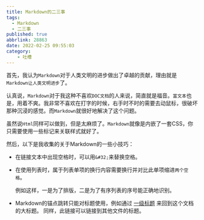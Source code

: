```yaml
---
title: Markdown的二三事
tags:
  - Markdown
  - 二三事
published: true
abbrlink: 28863
date: 2022-02-25 09:55:03
category:
	- 吐槽
---
```

首先，我认为`Markdown`对于人类文明的进步做出了卓越的贡献，理由就是`Markdown让人类文明进步`了。

认真说，`Markdown`对于我这种不喜欢`DOC文档`的人来说，简直就是福音。`富文本`也是，用着不爽。我非常不喜欢在打字的时候，右手时不时的需要去动鼠标，很破坏那种沉浸的感觉。而`Markdown`就很好地解决了这个问题。

虽然说`Html`同样可以做到，但是太麻烦了。`Markdown`就像是内嵌了一套CSS，你只需要使用一些标记来关联样式就好了。

然后，以下是我收集的关于Markdown的一些小技巧：

* 在链接文本中出现空格时，可以用`&#32;`来替换空格。
* 在使用列表时，属于列表单项的换行内容需要换行并对比此单项缩进`两个空格`。

  例如这样，一是为了排版，二是为了有序列表的序号能正确地识别。

* Markdown的锚点跳转只能对标题使用，例如通过 [一级标题](#Markdown的二三事) 来回到这个文档的大标题。
  同样，此链接可以链接到其他文件的标题。